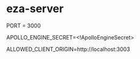 # eza-server

PORT = 3000

APOLLO_ENGINE_SECRET=<!ApolloEngineSecret>

ALLOWED_CLIENT_ORIGIN=http://localhost:3003
